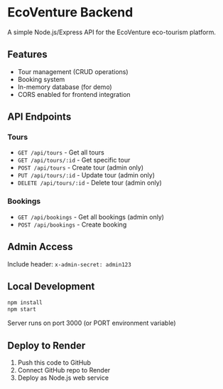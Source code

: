 # EcoVenture Backend

A simple Node.js/Express API for the EcoVenture eco-tourism platform.

## Features
- Tour management (CRUD operations)
- Booking system
- In-memory database (for demo)
- CORS enabled for frontend integration

## API Endpoints

### Tours
- `GET /api/tours` - Get all tours
- `GET /api/tours/:id` - Get specific tour
- `POST /api/tours` - Create tour (admin only)
- `PUT /api/tours/:id` - Update tour (admin only)
- `DELETE /api/tours/:id` - Delete tour (admin only)

### Bookings
- `GET /api/bookings` - Get all bookings (admin only)
- `POST /api/bookings` - Create booking

## Admin Access
Include header: `x-admin-secret: admin123`

## Local Development
```bash
npm install
npm start
```

Server runs on port 3000 (or PORT environment variable)

## Deploy to Render
1. Push this code to GitHub
2. Connect GitHub repo to Render
3. Deploy as Node.js web service